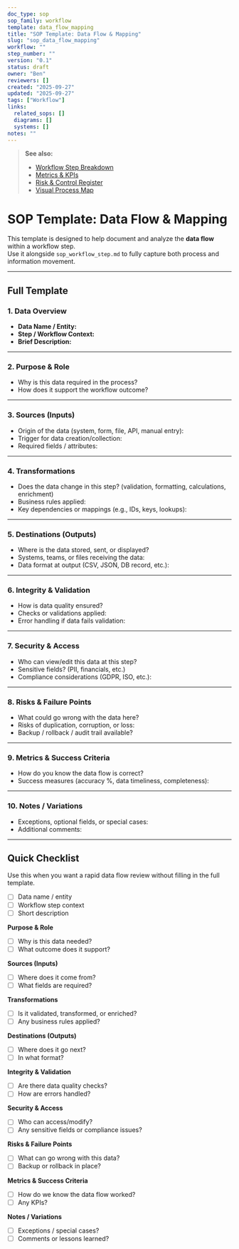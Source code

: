 ```yaml
---
doc_type: sop
sop_family: workflow
template: data_flow_mapping
title: "SOP Template: Data Flow & Mapping"
slug: "sop_data_flow_mapping"
workflow: ""
step_number: ""
version: "0.1"
status: draft
owner: "Ben"
reviewers: []
created: "2025-09-27"
updated: "2025-09-27"
tags: ["Workflow"]
links:
  related_sops: []
  diagrams: []
  systems: []
notes: ""
---
```


> **See also:**  
> - [Workflow Step Breakdown](../../workflow/templates/sop_workflow_step.md)  
> - [Metrics & KPIs](../../workflow/templates/sop_metrics_kpi.md)  
> - [Risk & Control Register](../../workflow/templates/sop_risk_control.md)  
> - [Visual Process Map](../../workflow/templates/sop_visual_map.md)


# SOP Template: Data Flow & Mapping

This template is designed to help document and analyze the **data flow** within a workflow step.  
Use it alongside `sop_workflow_step.md` to fully capture both process and information movement.  

---

## Full Template

### 1. Data Overview
- **Data Name / Entity:**  
- **Step / Workflow Context:**  
- **Brief Description:**  

---

### 2. Purpose & Role
- Why is this data required in the process?  
- How does it support the workflow outcome?  

---

### 3. Sources (Inputs)
- Origin of the data (system, form, file, API, manual entry):  
- Trigger for data creation/collection:  
- Required fields / attributes:  

---

### 4. Transformations
- Does the data change in this step? (validation, formatting, calculations, enrichment)  
- Business rules applied:  
- Key dependencies or mappings (e.g., IDs, keys, lookups):  

---

### 5. Destinations (Outputs)
- Where is the data stored, sent, or displayed?  
- Systems, teams, or files receiving the data:  
- Data format at output (CSV, JSON, DB record, etc.):  

---

### 6. Integrity & Validation
- How is data quality ensured?  
- Checks or validations applied:  
- Error handling if data fails validation:  

---

### 7. Security & Access
- Who can view/edit this data at this step?  
- Sensitive fields? (PII, financials, etc.)  
- Compliance considerations (GDPR, ISO, etc.):  

---

### 8. Risks & Failure Points
- What could go wrong with the data here?  
- Risks of duplication, corruption, or loss:  
- Backup / rollback / audit trail available?  

---

### 9. Metrics & Success Criteria
- How do you know the data flow is correct?  
- Success measures (accuracy %, data timeliness, completeness):  

---

### 10. Notes / Variations
- Exceptions, optional fields, or special cases:  
- Additional comments:  

---

## Quick Checklist

Use this when you want a rapid data flow review without filling in the full template.

- [ ] Data name / entity  
- [ ] Workflow step context  
- [ ] Short description  

**Purpose & Role**  
- [ ] Why is this data needed?  
- [ ] What outcome does it support?  

**Sources (Inputs)**  
- [ ] Where does it come from?  
- [ ] What fields are required?  

**Transformations**  
- [ ] Is it validated, transformed, or enriched?  
- [ ] Any business rules applied?  

**Destinations (Outputs)**  
- [ ] Where does it go next?  
- [ ] In what format?  

**Integrity & Validation**  
- [ ] Are there data quality checks?  
- [ ] How are errors handled?  

**Security & Access**  
- [ ] Who can access/modify?  
- [ ] Any sensitive fields or compliance issues?  

**Risks & Failure Points**  
- [ ] What can go wrong with this data?  
- [ ] Backup or rollback in place?  

**Metrics & Success Criteria**  
- [ ] How do we know the data flow worked?  
- [ ] Any KPIs?  

**Notes / Variations**  
- [ ] Exceptions / special cases?  
- [ ] Comments or lessons learned?  
